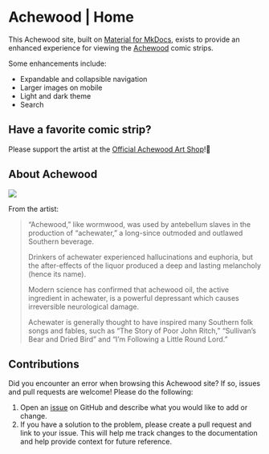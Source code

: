 # Achewood | Home

This Achewood site, built on [Material for MkDocs](https://squidfunk.github.io/mkdocs-material/), exists to provide an enhanced experience for viewing the [Achewood](https://www.achewood.com/) comic strips.

Some enhancements include:

- Expandable and collapsible navigation
- Larger images on mobile
- Light and dark theme
- Search

## Have a favorite comic strip?

Please support the artist at the [Official Achewood Art Shop](https://achewood-holiday-pop-up.myshopify.com/)!🙌

## About Achewood

![](https://www.achewood.com/rsrc/img/raysplace.gif)

From the artist:

> “Achewood,” like wormwood, was used by antebellum slaves in the production of “achewater,” a long-since outmoded and outlawed Southern beverage.
> 
> Drinkers of achewater experienced hallucinations and euphoria, but the after-effects of the liquor produced a deep and lasting melancholy (hence its name).
> 
> Modern science has confirmed that achewood oil, the active ingredient in achewater, is a powerful depressant which causes irreversible neurological damage.
> 
> Achewater is generally thought to have inspired many Southern folk songs and fables, such as “The Story of Poor John Ritch,” “Sullivan’s Bear and Dried Bird” and “I’m Following a Little Round Lord.”

## Contributions

Did you encounter an error when browsing this Achewood site? If so, issues and pull requests are welcome! Please do the following:

1. Open an [issue](https://github.com/josh-wong/achewood/issues) on GitHub and describe what you would like to add or change.
2. If you have a solution to the problem, please create a pull request and link to your issue. This will help me track changes to the documentation and help provide context for future reference.
